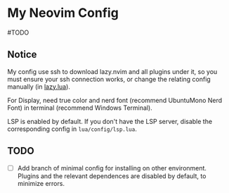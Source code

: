 # My Neovim Config
#TODO

## Notice
My config use ssh to download lazy.nvim and all plugins under it, so you must ensure your ssh connection works, or change the relating config manually (in [lazy.lua](lua/config/lazy.lua)).

For Display, need true color and nerd font (recommend UbuntuMono Nerd Font) in terminal (recommend Windows Terminal).

LSP is enabled by default. If you don't have the LSP server, disable the corresponding config in `lua/config/lsp.lua`.

## TODO
* [ ] Add branch of minimal config for installing on other environment. Plugins and the relevant dependences are disabled by default, to minimize errors.

